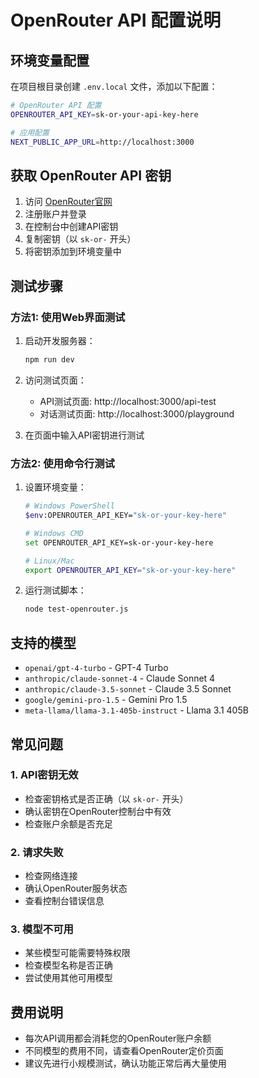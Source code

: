 # OpenRouter API 配置说明

## 环境变量配置

在项目根目录创建 `.env.local` 文件，添加以下配置：

```bash
# OpenRouter API 配置
OPENROUTER_API_KEY=sk-or-your-api-key-here

# 应用配置
NEXT_PUBLIC_APP_URL=http://localhost:3000
```

## 获取 OpenRouter API 密钥

1. 访问 [OpenRouter官网](https://openrouter.ai/)
2. 注册账户并登录
3. 在控制台中创建API密钥
4. 复制密钥（以 `sk-or-` 开头）
5. 将密钥添加到环境变量中

## 测试步骤

### 方法1: 使用Web界面测试

1. 启动开发服务器：
   ```bash
   npm run dev
   ```

2. 访问测试页面：
   - API测试页面: http://localhost:3000/api-test
   - 对话测试页面: http://localhost:3000/playground

3. 在页面中输入API密钥进行测试

### 方法2: 使用命令行测试

1. 设置环境变量：
   ```bash
   # Windows PowerShell
   $env:OPENROUTER_API_KEY="sk-or-your-key-here"
   
   # Windows CMD
   set OPENROUTER_API_KEY=sk-or-your-key-here
   
   # Linux/Mac
   export OPENROUTER_API_KEY="sk-or-your-key-here"
   ```

2. 运行测试脚本：
   ```bash
   node test-openrouter.js
   ```

## 支持的模型

- `openai/gpt-4-turbo` - GPT-4 Turbo
- `anthropic/claude-sonnet-4` - Claude Sonnet 4
- `anthropic/claude-3.5-sonnet` - Claude 3.5 Sonnet
- `google/gemini-pro-1.5` - Gemini Pro 1.5
- `meta-llama/llama-3.1-405b-instruct` - Llama 3.1 405B

## 常见问题

### 1. API密钥无效
- 检查密钥格式是否正确（以 `sk-or-` 开头）
- 确认密钥在OpenRouter控制台中有效
- 检查账户余额是否充足

### 2. 请求失败
- 检查网络连接
- 确认OpenRouter服务状态
- 查看控制台错误信息

### 3. 模型不可用
- 某些模型可能需要特殊权限
- 检查模型名称是否正确
- 尝试使用其他可用模型

## 费用说明

- 每次API调用都会消耗您的OpenRouter账户余额
- 不同模型的费用不同，请查看OpenRouter定价页面
- 建议先进行小规模测试，确认功能正常后再大量使用

